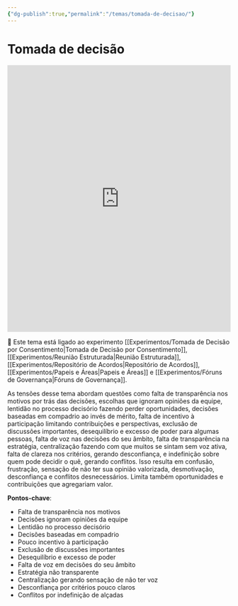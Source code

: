 ```yaml
---
{"dg-publish":true,"permalink":"/temas/tomada-de-decisao/"}
---
```


# Tomada de decisão

<iframe src="https://embed.kumu.io/b0e4558ef52906a18d2e37322726a331" width="100%" height="600" frameborder="0"></iframe>

🔗 Este tema está ligado ao experimento [[Experimentos/Tomada de Decisão por Consentimento\|Tomada de Decisão por Consentimento]], [[Experimentos/Reunião Estruturada\|Reunião Estruturada]], [[Experimentos/Repositório de Acordos\|Repositório de Acordos]], [[Experimentos/Papeis e Áreas\|Papeis e Áreas]] e [[Experimentos/Fóruns de Governança\|Fóruns de Governança]].

As tensões desse tema abordam questões como falta de transparência nos motivos por trás das decisões, escolhas que ignoram opiniões da equipe, lentidão no processo decisório fazendo perder oportunidades, decisões baseadas em compadrio ao invés de mérito, falta de incentivo à participação limitando contribuições e perspectivas, exclusão de discussões importantes, desequilíbrio e excesso de poder para algumas pessoas, falta de voz nas decisões do seu âmbito, falta de transparência na estratégia, centralização fazendo com que muitos se sintam sem voz ativa, falta de clareza nos critérios, gerando desconfiança, e indefinição sobre quem pode decidir o quê, gerando conflitos. Isso resulta em confusão, frustração, sensação de não ter sua opinião valorizada, desmotivação, desconfiança e conflitos desnecessários. Limita também oportunidades e contribuições que agregariam valor.  

**Pontos-chave**:

* Falta de transparência nos motivos 
* Decisões ignoram opiniões da equipe
* Lentidão no processo decisório 
* Decisões baseadas em compadrio  
* Pouco incentivo à participação 
* Exclusão de discussões importantes
* Desequilíbrio e excesso de poder
* Falta de voz em decisões do seu âmbito
* Estratégia não transparente
* Centralização gerando sensação de não ter voz
* Desconfiança por critérios pouco claros
* Conflitos por indefinição de alçadas